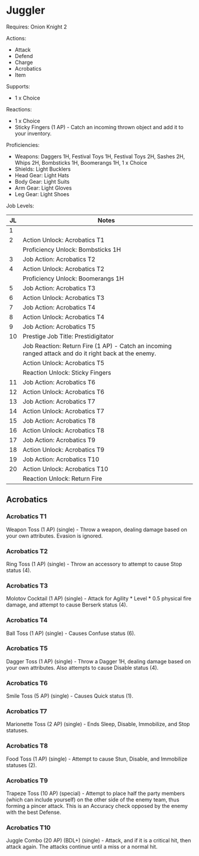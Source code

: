 # Juggler

Requires: Onion Knight 2

Actions:

- Attack
- Defend
- Charge
- Acrobatics
- Item

Supports:

- 1 x Choice

Reactions:

- 1 x Choice
- Sticky Fingers (1 AP) - Catch an incoming thrown object and add it to your inventory.

Proficiencies:

- Weapons: Daggers 1H, Festival Toys 1H, Festival Toys 2H, Sashes 2H, Whips 2H, Bombsticks 1H, Boomerangs 1H, 1 x Choice
- Shields: Light Bucklers
- Head Gear: Light Hats
- Body Gear: Light Suits
- Arm Gear: Light Gloves
- Leg Gear: Light Shoes

Job Levels:

| JL | Notes |
| --- | --- |
| 1 | 
| 2 | Action Unlock: Acrobatics T1
|   | Proficiency Unlock: Bombsticks 1H
| 3 | Job Action: Acrobatics T2
| 4 | Action Unlock: Acrobatics T2
|   | Proficiency Unlock: Boomerangs 1H
| 5 | Job Action: Acrobatics T3
| 6 | Action Unlock: Acrobatics T3
| 7 | Job Action: Acrobatics T4
| 8 | Action Unlock: Acrobatics T4
| 9 | Job Action: Acrobatics T5
| 10 | Prestige Job Title: Prestidigitator
|    | Job Reaction: Return Fire (1 AP) - Catch an incoming ranged attack and do it right back at the enemy.
|    | Action Unlock: Acrobatics T5
|    | Reaction Unlock: Sticky Fingers
| 11 | Job Action: Acrobatics T6
| 12 | Action Unlock: Acrobatics T6
| 13 | Job Action: Acrobatics T7
| 14 | Action Unlock: Acrobatics T7
| 15 | Job Action: Acrobatics T8
| 16 | Action Unlock: Acrobatics T8
| 17 | Job Action: Acrobatics T9
| 18 | Action Unlock: Acrobatics T9
| 19 | Job Action: Acrobatics T10
| 20 | Action Unlock: Acrobatics T10
|    | Reaction Unlock: Return Fire

## Acrobatics

### Acrobatics T1

Weapon Toss (1 AP) (single) - Throw a weapon, dealing damage based on your own attributes. Evasion is ignored.

### Acrobatics T2

Ring Toss (1 AP) (single) - Throw an accessory to attempt to cause Stop status (4).

### Acrobatics T3

Molotov Cocktail (1 AP) (single) - Attack for Agility * Level * 0.5 physical fire damage, and attempt to cause Berserk status (4).

### Acrobatics T4

Ball Toss (1 AP) (single) - Causes Confuse status (6).

### Acrobatics T5

Dagger Toss (1 AP) (single) - Throw a Dagger 1H, dealing damage based on your own attributes. Also attempts to cause Disable status (4).

### Acrobatics T6

Smile Toss (5 AP) (single) - Causes Quick status (1).

### Acrobatics T7

Marionette Toss (2 AP) (single) - Ends Sleep, Disable, Immobilize, and Stop statuses.

### Acrobatics T8

Food Toss (1 AP) (single) - Attempt to cause Stun, Disable, and Immobilize statuses (2).

### Acrobatics T9

Trapeze Toss (10 AP) (special) - Attempt to place half the party members (which can include yourself) on the other side of the enemy team, thus forming a pincer attack. This is an Accuracy check opposed by the enemy with the best Defense.

### Acrobatics T10

Juggle Combo (20 AP) (BDL+) (single) - Attack, and if it is a critical hit, then attack again. The attacks continue until a miss or a normal hit.
